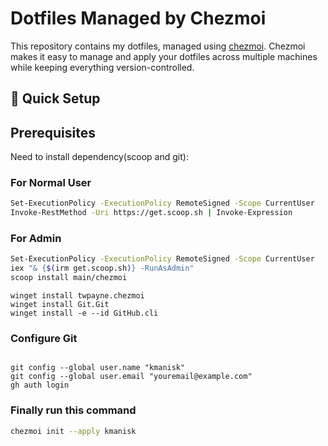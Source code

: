 # Dotfiles Managed by Chezmoi

This repository contains my dotfiles, managed using [chezmoi](https://www.chezmoi.io). Chezmoi makes it easy to manage and apply your dotfiles across multiple machines while keeping everything version-controlled.

## 🚀 Quick Setup

## Prerequisites

Need to install dependency(scoop and git):

### For Normal User
```bash
Set-ExecutionPolicy -ExecutionPolicy RemoteSigned -Scope CurrentUser
Invoke-RestMethod -Uri https://get.scoop.sh | Invoke-Expression
```
### For Admin
```bash
Set-ExecutionPolicy -ExecutionPolicy RemoteSigned -Scope CurrentUser
iex "& {$(irm get.scoop.sh)} -RunAsAdmin"
scoop install main/chezmoi
```

```
winget install twpayne.chezmoi
winget install Git.Git
winget install -e --id GitHub.cli
```

### Configure Git
```

git config --global user.name "kmanisk" 
git config --global user.email "youremail@example.com"
gh auth login
```

### Finally run this command
```bash
chezmoi init --apply kmanisk
```


